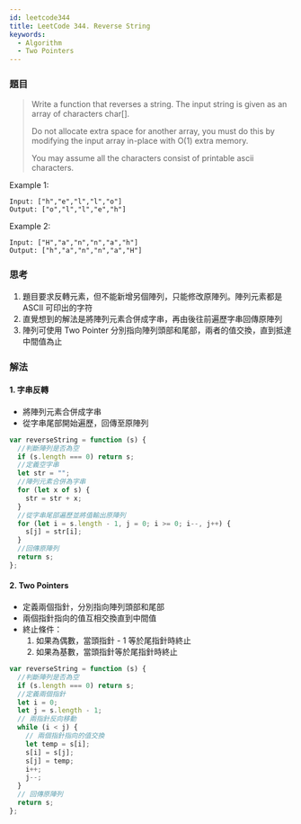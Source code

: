 ```yaml
---
id: leetcode344
title: LeetCode 344. Reverse String
keywords:
  - Algorithm
  - Two Pointers
---
```


### 題目

> Write a function that reverses a string. The input string is given as an array of characters char[].
>
> Do not allocate extra space for another array, you must do this by modifying the input array in-place with O(1) extra memory.
>
> You may assume all the characters consist of printable ascii characters.

Example 1:

```
Input: ["h","e","l","l","o"]
Output: ["o","l","l","e","h"]
```

Example 2:

```
Input: ["H","a","n","n","a","h"]
Output: ["h","a","n","n","a","H"]
```

### 思考

1. 題目要求反轉元素，但不能新增另個陣列，只能修改原陣列。陣列元素都是 ASCII 可印出的字符
2. 直覺想到的解法是將陣列元素合併成字串，再由後往前遍歷字串回傳原陣列
3. 陣列可使用 Two Pointer 分別指向陣列頭部和尾部，兩者的值交換，直到抵達中間值為止

### 解法

#### 1. 字串反轉

- 將陣列元素合併成字串
- 從字串尾部開始遍歷，回傳至原陣列

```javascript
var reverseString = function (s) {
  //判斷陣列是否為空
  if (s.length === 0) return s;
  //定義空字串
  let str = "";
  //陣列元素合併為字串
  for (let x of s) {
    str = str + x;
  }
  //從字串尾部遍歷並將值輸出原陣列
  for (let i = s.length - 1, j = 0; i >= 0; i--, j++) {
    s[j] = str[i];
  }
  //回傳原陣列
  return s;
};
```

#### 2. Two Pointers

- 定義兩個指針，分別指向陣列頭部和尾部
- 兩個指針指向的值互相交換直到中間值
- 終止條件：
  1. 如果為偶數，當頭指針 - 1 等於尾指針時終止
  2. 如果為基數，當頭指針等於尾指針時終止

```javascript
var reverseString = function (s) {
  //判斷陣列是否為空
  if (s.length === 0) return s;
  //定義兩個指針
  let i = 0;
  let j = s.length - 1;
  // 兩指針反向移動
  while (i < j) {
    // 兩個指針指向的值交換
    let temp = s[i];
    s[i] = s[j];
    s[j] = temp;
    i++;
    j--;
  }
  // 回傳原陣列
  return s;
};
```
